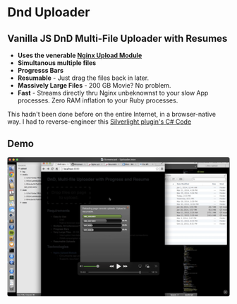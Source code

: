 # Dnd Uploader

## Vanilla JS DnD Multi-File Uploader with Resumes

* **Uses the venerable [Nginx Upload Module](https://github.com/vkholodkov/nginx-upload-module/)**
* **Simultanous multiple files**
* **Progresss Bars**
* **Resumable** - Just drag the files back in later.
* **Massively Large Files** - 200 GB Movie? No problem.
* **Fast** - Streams directly thru Nginx unbeknownst to your slow App processes. Zero RAM inflation to your Ruby processes.

This hadn't been done before on the entire Internet, in a browser-native way. I had to reverse-engineer this [Silverlight plugin's C# Code](https://github.com/dmitry-dedukhin/MrUploader/blob/master/MrUploader/Code/Uploader.cs)

## Demo

[![Demo](ss-demo-dnd-up.png)](https://youtu.be/TOyQaetnnG4)
